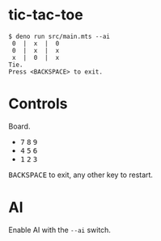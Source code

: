# tic-tac-toe

```
$ deno run src/main.mts --ai
 0  |  x  |  0
 0  |  x  |  x
 x  |  0  |  x
Tie.
Press <BACKSPACE> to exit.
```

# Controls

Board.

- <kbd>7</kbd> <kbd>8</kbd> <kbd>9</kbd>
- <kbd>4</kbd> <kbd>5</kbd> <kbd>6</kbd>
- <kbd>1</kbd> <kbd>2</kbd> <kbd>3</kbd>

<kbd>BACKSPACE</kbd> to exit, any other key to restart.

# AI

Enable AI with the `--ai` switch.
